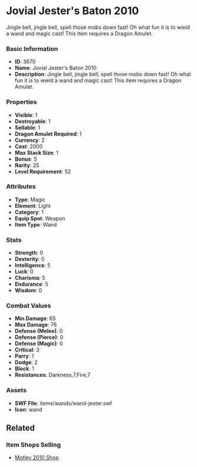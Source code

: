 # Jovial Jester's Baton 2010

Jingle bell, jingle bell, spell those mobs down fast! Oh what fun it is to wield a wand and magic cast! This item requires a Dragon Amulet.

### Basic Information

- **ID**: 3670
- **Name**: Jovial Jester&#039;s Baton 2010
- **Description**: Jingle bell, jingle bell, spell those mobs down fast! Oh what fun it is to wield a wand and magic cast! This item requires a Dragon Amulet.

### Properties

- **Visible**: 1
- **Destroyable**: 1
- **Sellable**: 1
- **Dragon Amulet Required**: 1
- **Currency**: 2
- **Cost**: 2000
- **Max Stack Size**: 1
- **Bonus**: 5
- **Rarity**: 25
- **Level Requirement**: 52

### Attributes

- **Type**: Magic
- **Element**: Light
- **Category**: 1
- **Equip Spot**: Weapon
- **Item Type**: Wand

### Stats

- **Strength**: 0
- **Dexterity**: 0
- **Intelligence**: 5
- **Luck**: 0
- **Charisma**: 5
- **Endurance**: 5
- **Wisdom**: 0

### Combat Values

- **Min Damage**: 65
- **Max Damage**: 76
- **Defense (Melee)**: 0
- **Defense (Pierce)**: 0
- **Defense (Magic)**: 0
- **Critical**: 3
- **Parry**: 1
- **Dodge**: 2
- **Block**: 1
- **Resistances**: Darkness,7,Fire,7

### Assets

- **SWF File**: items/wands/wand-jester.swf
- **Icon**: wand

## Related

### Item Shops Selling

- [Motley 2010 Shop](../item-shops/99-motley-2010-shop.md)

